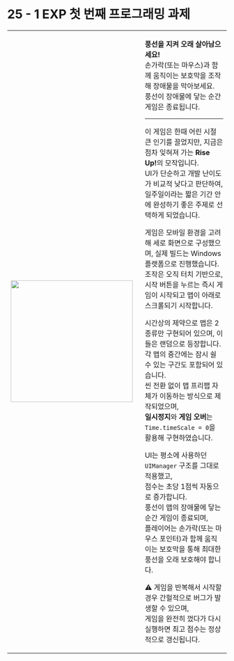 # 25 - 1 EXP 첫 번째 프로그래밍 과제

<table>
<tr>
<td>
<img src="https://github.com/user-attachments/assets/420003d7-b38a-4695-9d36-189547252013" width="280"/>
</td>
<td style="padding-left: 20px; vertical-align: top;">

<b>풍선을 지켜 오래 살아남으세요!</b>  
손가락(또는 마우스)과 함께 움직이는 보호막을 조작해 장애물을 막아보세요.  
풍선이 장애물에 닿는 순간 게임은 종료됩니다.

---

이 게임은 한때 어린 시절 큰 인기를 끌었지만, 지금은 점차 잊혀져 가는 <b>Rise Up!</b>의 모작입니다.  
UI가 단순하고 개발 난이도가 비교적 낮다고 판단하여, 일주일이라는 짧은 기간 안에 완성하기 좋은 주제로 선택하게 되었습니다.  

게임은 모바일 환경을 고려해 세로 화면으로 구성했으며, 실제 빌드는 Windows 플랫폼으로 진행했습니다.  
조작은 오직 터치 기반으로, 시작 버튼을 누르는 즉시 게임이 시작되고 맵이 아래로 스크롤되기 시작합니다.  

시간상의 제약으로 맵은 2종류만 구현되어 있으며, 이들은 랜덤으로 등장합니다.  
각 맵의 중간에는 잠시 쉴 수 있는 구간도 포함되어 있습니다.  
씬 전환 없이 맵 프리팹 자체가 이동하는 방식으로 제작되었으며,  
<b>일시정지</b>와 <b>게임 오버</b>는 <code>Time.timeScale = 0</code>을 활용해 구현하였습니다.  

UI는 평소에 사용하던 <code>UIManager</code> 구조를 그대로 적용했고,  
점수는 초당 1점씩 자동으로 증가합니다.  
풍선이 맵의 장애물에 닿는 순간 게임이 종료되며,  
플레이어는 손가락(또는 마우스 포인터)과 함께 움직이는 보호막을 통해 최대한 풍선을 오래 보호해야 합니다.  

⚠️ 게임을 반복해서 시작할 경우 간헐적으로 버그가 발생할 수 있으며,  
게임을 완전히 껐다가 다시 실행하면 최고 점수는 정상적으로 갱신됩니다.

</td>
</tr>
</table>
